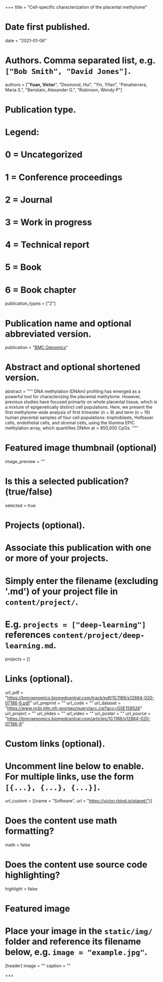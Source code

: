 +++
title = "Cell-specific characterization of the placental methylome"

# Date first published.
date = "2021-01-06"

# Authors. Comma separated list, e.g. `["Bob Smith", "David Jones"]`.
authors = ["**Yuan, Victor**", "Desmond, Hui", "Yin, Yifan", "Penaherrera, Maria S.", "Beristain, Alexander G.", "Robinson, Wendy P"]

# Publication type.
# Legend:
# 0 = Uncategorized
# 1 = Conference proceedings
# 2 = Journal
# 3 = Work in progress
# 4 = Technical report
# 5 = Book
# 6 = Book chapter
publication_types = ["2"]

# Publication name and optional abbreviated version.
publication = "[BMC Genomics](https://doi.org/10.1186/s12864-020-07186-6)"

# Abstract and optional shortened version.
abstract = """
DNA methylation (DNAm) profiling has emerged as a powerful tool for characterizing the placental methylome. However, previous studies have focused primarily on whole placental tissue, which is a mixture of epigenetically distinct cell populations. Here, we present the first methylome-wide analysis of first trimester (n = 9) and term (n = 19) human placental samples of four cell populations: trophoblasts, Hofbauer cells, endothelial cells, and stromal cells, using the Illumina EPIC methylation array, which quantifies DNAm at > 850,000 CpGs.
"""

# Featured image thumbnail (optional)
image_preview = ""

# Is this a selected publication? (true/false)
selected = true

# Projects (optional).
#   Associate this publication with one or more of your projects.
#   Simply enter the filename (excluding '.md') of your project file in `content/project/`.
#   E.g. `projects = ["deep-learning"]` references `content/project/deep-learning.md`.
projects = []

# Links (optional).
url_pdf = "https://bmcgenomics.biomedcentral.com/track/pdf/10.1186/s12864-020-07186-6.pdf"
url_preprint = ""
url_code = ""
url_dataset = "https://www.ncbi.nlm.nih.gov/geo/query/acc.cgi?acc=GSE159526"
url_project = ""
url_slides = ""
url_video = ""
url_poster = ""
url_source = "https://bmcgenomics.biomedcentral.com/articles/10.1186/s12864-020-07186-6"

# Custom links (optional).
#   Uncomment line below to enable. For multiple links, use the form `[{...}, {...}, {...}]`.
url_custom = [{name = "Software", url = "https://victor.rbind.io/planet/"}]

# Does the content use math formatting?
math = false

# Does the content use source code highlighting?
highlight = false

# Featured image
# Place your image in the `static/img/` folder and reference its filename below, e.g. `image = "example.jpg"`.
[header]
image = ""
caption = ""

+++
